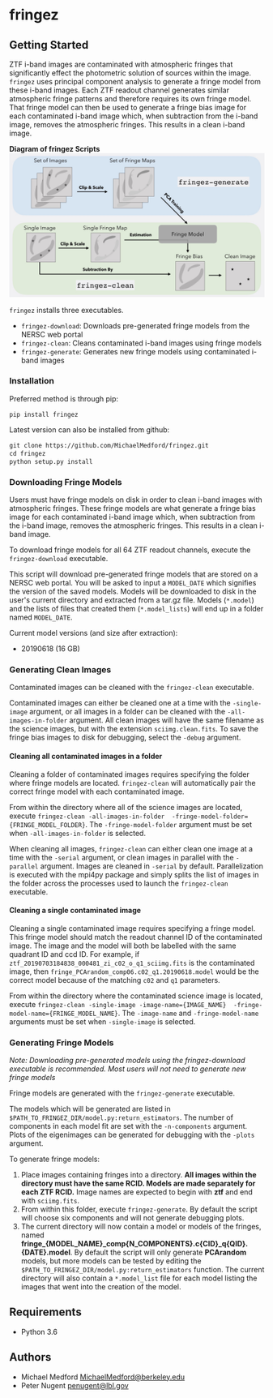 # fringez

## Getting Started

ZTF i-band images are contaminated with atmospheric fringes that significantly 
effect the photometric solution of sources within the image. ```fringez``` uses 
principal component analysis to generate a fringe model from these i-band 
images. Each ZTF readout channel generates similar atmospheric fringe patterns 
and therefore requires its own fringe model. That fringe model can then be 
used to generate a fringe bias image for each contaminated i-band image which, 
when subtraction from the i-band image, removes the atmospheric fringes. 
This results in a clean i-band image.  

**Diagram of fringez Scripts**
![](https://raw.githubusercontent.com/MichaelMedford/fringez/master/fringez_diagram.jpeg)

```fringez``` installs three executables.

- ```fringez-download```: Downloads pre-generated fringe models from the NERSC 
web portal
- ```fringez-clean```: Cleans contaminated i-band images using fringe models
- ```fringez-generate```: Generates new fringe models using contaminated i-band 
images

### Installation

Preferred method is through pip:

```
pip install fringez
```

Latest version can also be installed from github:
```
git clone https://github.com/MichaelMedford/fringez.git
cd fringez
python setup.py install
```

### Downloading Fringe Models
Users must have fringe models on disk in order to clean i-band images with 
atmospheric fringes. These fringe models are what generate a fringe bias 
image for each contaminated i-band image which, when subtraction from the 
i-band image, removes the atmospheric fringes. This results in a clean i-band 
image.  

To download fringe models for all 64 ZTF readout channels, execute the 
```fringez-download``` executable.

This script will download pre-generated fringe models that are stored on 
a NERSC web portal.  You will be asked to input a ```MODEL_DATE``` 
which signifies the version of the saved models. Models will be downloaded to 
disk in the user's current directory and extracted from a tar.gz file. Models 
(```*.model```) and the lists of files that created them (```*.model_lists```) 
will end up in a folder named ```MODEL_DATE```.

Current model versions (and size after extraction):
* 20190618 (16 GB)

### Generating Clean Images
Contaminated images can be cleaned with the ```fringez-clean``` executable.

Contaminated images can either be cleaned one at a time with the 
```-single-image``` argument, or all images in a folder can be cleaned with the 
```-all-images-in-folder``` argument. All clean images will have the same 
filename as the science images, but with the extension ```sciimg.clean.fits```. 
To save the fringe bias images to disk for debugging, select the ```-debug``` 
argument.

#### Cleaning all contaminated images in a folder

Cleaning a folder of contaminated images requires specifying the folder where 
fringe models are located. ```fringez-clean``` will automatically pair the 
correct fringe model with each contaminated image.

From within the directory where all of the science images are located, 
execute ```fringez-clean -all-images-in-folder 
-fringe-model-folder={FRINGE_MODEL_FOLDER}```. The ```-fringe-model-folder``` 
argument must be set when ```-all-images-in-folder``` is selected.

When cleaning all images, ```fringez-clean``` can either clean one image at a 
time with the ```-serial``` argument, or clean images in parallel with the 
```-parallel``` argument. Images are cleaned in ```-serial``` by default. 
Parallelization is executed with the mpi4py package and simply splits the list 
of images in the folder across the processes used to launch the 
```fringez-clean``` executable.

#### Cleaning a single contaminated image

Cleaning a single contaminated image requires specifying a fringe model. This 
fringe model should match the readout channel ID of the contaminated image. 
The image and the model will both be labelled with the same quadrant ID and 
ccd ID. For example, if ```ztf_20190703184838_000481_zi_c02_o_q1_sciimg.fits```
is the contaminated image, then 
```fringe_PCArandom_comp06.c02_q1.20190618.model``` would be the correct model 
because of the matching ``c02`` and ```q1``` parameters. 

From within the directory where the contaminated science image is located, 
execute ```fringez-clean -single-image -image-name={IMAGE_NAME} 
-fringe-model-name={FRINGE_MODEL_NAME}```. The ```-image-name``` and 
```-fringe-model-name``` arguments must be set when ```-single-image``` is 
selected.  

### Generating Fringe Models
*Note: Downloading pre-generated models using the fringez-download executable 
is recommended. Most users will not need to generate new fringe models*

Fringe models are generated with the ```fringez-generate``` executable.

The models which will be generated are listed in 
```$PATH_TO_FRINGEZ_DIR/model.py:return_estimators```. 
The number of components in each model fit are set with the 
```-n-components``` argument. Plots of the eigenimages can be generated for 
debugging with the ```-plots``` argument.
 
To generate fringe models:

1) Place images containing fringes into a directory. **All images within the 
directory must have the same RCID. Models are made separately for each ZTF 
RCID.** Image names are expected to begin with **ztf** and end with 
```sciimg.fits```. 
2) From within this folder, execute ```fringez-generate```. By default the 
script will choose six components and will not generate debugging plots. 
3) The current directory will now contain a model or models of the fringes, 
named **fringe\_{MODEL_NAME}\_comp{N_COMPONENTS}.c{CID}\_q{QID}.{DATE}.model**. 
By default the script will only generate **PCArandom** models, but more models 
can be tested by editing the 
```$PATH_TO_FRINGEZ_DIR/model.py:return_estimators``` function. The current 
directory will also contain a ```*.model_list``` file for each model listing 
the images that went into the creation of the model.

## Requirements
* Python 3.6

## Authors

* Michael Medford <MichaelMedford@berkeley.edu>
* Peter Nugent <penugent@lbl.gov>
